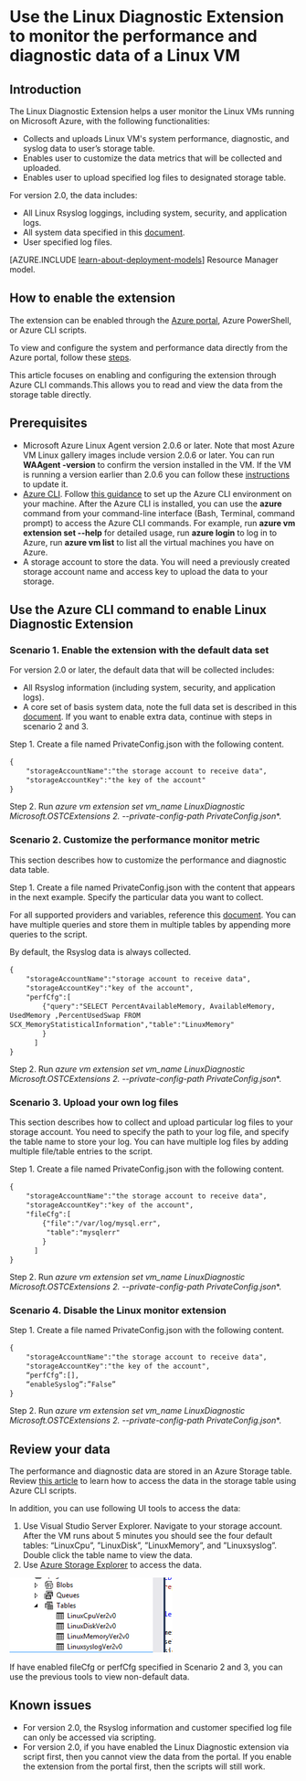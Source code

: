 
<properties
		pageTitle="Monitoring a Linux VM with a VM extension | Microsoft Azure"
		description="Learn how to use the Linux Diagnostic Extension to monitor performance and diagnostic data of a Linux VM in Azure."
		services="virtual-machines"
		documentationCenter=""
  		authors="NingKuang"
		manager="timlt"
		editor=""
  		tags="azure-service-management"/>

<tags
		ms.service="virtual-machines"
		ms.workload="infrastructure-services"
		ms.tgt_pltfrm="vm-linux"
		ms.devlang="na"
		ms.topic="article"
		ms.date="07/20/2015"
		ms.author="Ning"/>


# Use the Linux Diagnostic Extension to monitor the performance and diagnostic data of a Linux VM

## Introduction

The Linux Diagnostic Extension helps a user monitor the Linux VMs running on Microsoft Azure, with the following functionalities:

- Collects and uploads Linux VM's system performance, diagnostic, and syslog data to user’s storage table.
- Enables user to customize the data metrics that will be collected and uploaded.
- Enables user to upload specified log files to designated storage table.

For version 2.0, the data includes:

- All Linux Rsyslog loggings, including system, security, and application logs.
- All system data specified in this [document](https://scx.codeplex.com/wikipage?title=xplatproviders").
- User specified log files.

[AZURE.INCLUDE [learn-about-deployment-models](../../includes/learn-about-deployment-models-classic-include.md)] Resource Manager model.


## How to enable the extension
The extension can be enabled through the [Azure portal](https://ms.portal.azure.com/#), Azure PowerShell, or Azure CLI scripts.

To view and configure the system and performance data directly from the Azure portal, follow these [steps](http://azure.microsoft.com/blog/2014/09/02/windows-azure-virtual-machine-monitoring-with-wad-extension/ "URL to the Windows blog").


This article focuses on enabling and configuring the extension through Azure CLI commands.This allows you to read and view the data from the storage table directly.


## Prerequisites
- Microsoft Azure Linux Agent version 2.0.6 or later.
Note that most Azure VM Linux gallery images include version 2.0.6 or later. You can run **WAAgent -version** to confirm the version installed in the VM. If the VM is running a version earlier than 2.0.6 you can follow these [instructions](https://github.com/Azure/WALinuxAgent "instructions") to update it.
- [Azure CLI](./xplat-cli-install.md). Follow [this guidance](./xplat-cli-install.md) to set up the Azure CLI environment on your machine. After the Azure CLI is installed, you can use the **azure** command from your command-line interface (Bash, Terminal, command prompt) to access the Azure CLI commands. For example, run **azure vm extension set --help** for detailed usage, run **azure login** to log in to Azure, run **azure vm list** to list all the virtual machines you have on Azure.
- A storage account to store the data. You will need a previously created storage account name and access key to upload the data to your storage.


## Use the Azure CLI command to enable Linux Diagnostic Extension

###  Scenario 1. Enable the extension with the default data set
For version 2.0 or later, the default data that will be collected includes:

- All Rsyslog information (including system, security, and application logs).  
- A core set of basis system data, note the full data set is described in this [document](https://scx.codeplex.com/wikipage?title=xplatproviders).
If you want to enable extra data, continue with steps in scenario 2 and 3.

Step 1. Create a file named PrivateConfig.json with the following content.

	{
     	"storageAccountName":"the storage account to receive data",
     	"storageAccountKey":"the key of the account"
	}

Step 2. Run **azure vm extension set vm_name LinuxDiagnostic Microsoft.OSTCExtensions 2.* --private-config-path PrivateConfig.json**.


###   Scenario 2. Customize the performance monitor metric  
This section describes how to customize the performance and diagnostic data table.

Step 1. Create a file named PrivateConfig.json with the content that appears in the next example. Specify the particular data you want to collect.

For all supported providers and variables, reference this [document](https://scx.codeplex.com/wikipage?title=xplatproviders). You can have multiple queries and store them in multiple tables by appending more queries to the script.

By default, the Rsyslog data is always collected.

	{
     	"storageAccountName":"storage account to receive data",
     	"storageAccountKey":"key of the account",
      	"perfCfg":[
           	{"query":"SELECT PercentAvailableMemory, AvailableMemory, UsedMemory ,PercentUsedSwap FROM SCX_MemoryStatisticalInformation","table":"LinuxMemory"
           	}
          ]
	}


Step 2. Run **azure vm extension set vm_name LinuxDiagnostic Microsoft.OSTCExtensions 2.*
--private-config-path PrivateConfig.json**.


###   Scenario 3. Upload your own log files
This section describes how to collect and upload particular log files to your storage account.
You need to specify the path to your log file, and specify the table name to store your log. You can have multiple log files by adding multiple file/table entries to the script.

Step 1. Create a file named PrivateConfig.json with the following content.

	{
     	"storageAccountName":"the storage account to receive data",
     	"storageAccountKey":"key of the account",
      	"fileCfg":[
           	{"file":"/var/log/mysql.err",
             "table":"mysqlerr"
           	}
          ]
	}


Step 2. Run **azure vm extension set vm_name LinuxDiagnostic Microsoft.OSTCExtensions 2.*
--private-config-path PrivateConfig.json**.


###   Scenario 4. Disable the Linux monitor extension
Step 1. Create a file named PrivateConfig.json with the following content.

	{
     	"storageAccountName":"the storage account to receive data",
     	"storageAccountKey":"the key of the account",
     	“perfCfg”:[],
     	“enableSyslog”:”False”
	}


Step 2. Run **azure vm extension set vm_name LinuxDiagnostic Microsoft.OSTCExtensions 2.*
--private-config-path PrivateConfig.json**.


## Review your data
The performance and diagnostic data are stored in an Azure Storage table. Review [this article](storage-ruby-how-to-use-table-storage.md) to learn how to access the data in the storage table using Azure CLI scripts.

In addition, you can use following UI tools to access the data:

1.	Use Visual Studio Server Explorer. Navigate to your storage account. After the VM runs about 5 minutes you should see the four default tables: “LinuxCpu”, ”LinuxDisk”, ”LinuxMemory”, and ”Linuxsyslog”. Double click the table name to view the data.
2.	Use [Azure Storage Explorer](https://azurestorageexplorer.codeplex.com/ "Azure Storage Explorer") to access the data.

![image](./media/virtual-machines-linux-diagnostic-extension/no1.png)

If have enabled fileCfg or perfCfg specified in Scenario 2 and 3, you can use the previous tools to view non-default data.



## Known issues
- For version 2.0, the Rsyslog information and customer specified log file can only be accessed via scripting.
- For version 2.0, if you have enabled the Linux Diagnostic extension via script first, then you cannot view the data from the portal. If you enable the extension from the portal first, then the scripts will still work.
